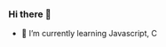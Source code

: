 ### Hi there 👋

<!--
**jaspergeer/jaspergeer** is a ✨ _special_ ✨ repository because its `README.md` (this file) appears on your GitHub profile.

Here are some ideas to get you started:

- 🔭 I’m currently working on ... -->
- 🌱 I’m currently learning Javascript, C
<!-- - 👯 I’m looking to collaborate on ...
<!-- - 🤔 I’m looking for help with ...
<!-- - 💬 Ask me about ...
- 📫 How to reach me: jasper.geer@gmail.com
- 😄 Pronouns: he/him/his
<!-- - ⚡ Fun fact: ...
-->
